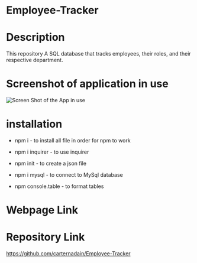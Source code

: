 # Employee-Tracker



# Description 
This repository A SQL database that tracks employees, their roles, and their respective department.




# Screenshot of application in use
![Screen Shot of the App in use](/assets/images/front-page.png)


# installation
* npm i - to install all file in order for npm to work

* npm i inquirer - to use inquirer 

* npm init - to create a json file

* npm i mysql - to connect to MySql database

* npm console.table - to format tables



# Webpage Link 



# Repository Link
https://github.com/carternadain/Employee-Tracker
